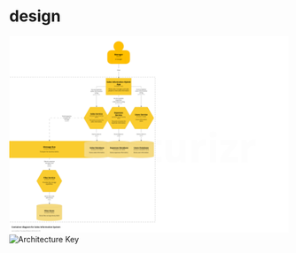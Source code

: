# design

![Architecture Diagram][architecture]
![Architecture Key][key]

[architecture]: media/architecture.png "Architecture Diagram"
[key]: media/architecture_key.png "Architecture Key"
